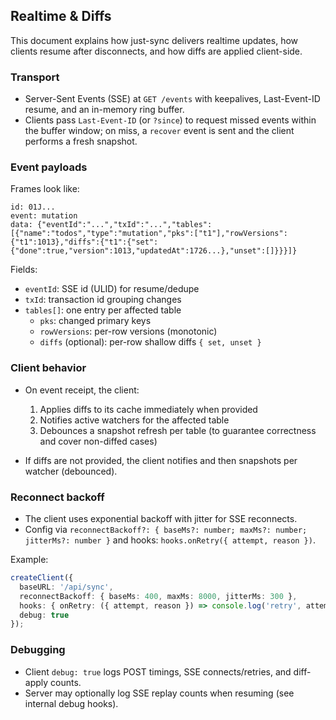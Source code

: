 ## Realtime & Diffs

This document explains how just-sync delivers realtime updates, how clients resume after disconnects, and how diffs are applied client-side.

### Transport

- Server-Sent Events (SSE) at `GET /events` with keepalives, Last-Event-ID resume, and an in-memory ring buffer.
- Clients pass `Last-Event-ID` (or `?since`) to request missed events within the buffer window; on miss, a `recover` event is sent and the client performs a fresh snapshot.

### Event payloads

Frames look like:

```
id: 01J...
event: mutation
data: {"eventId":"...","txId":"...","tables":[{"name":"todos","type":"mutation","pks":["t1"],"rowVersions":{"t1":1013},"diffs":{"t1":{"set":{"done":true,"version":1013,"updatedAt":1726...},"unset":[]}}}]}

```

Fields:
- `eventId`: SSE id (ULID) for resume/dedupe
- `txId`: transaction id grouping changes
- `tables[]`: one entry per affected table
  - `pks`: changed primary keys
  - `rowVersions`: per-row versions (monotonic)
  - `diffs` (optional): per-row shallow diffs `{ set, unset }`

### Client behavior

- On event receipt, the client:
  1. Applies diffs to its cache immediately when provided
  2. Notifies active watchers for the affected table
  3. Debounces a snapshot refresh per table (to guarantee correctness and cover non-diffed cases)

- If diffs are not provided, the client notifies and then snapshots per watcher (debounced).

### Reconnect backoff

- The client uses exponential backoff with jitter for SSE reconnects.
- Config via `reconnectBackoff?: { baseMs?: number; maxMs?: number; jitterMs?: number }` and hooks: `hooks.onRetry({ attempt, reason })`.

Example:

```ts
createClient({
  baseURL: '/api/sync',
  reconnectBackoff: { baseMs: 400, maxMs: 8000, jitterMs: 300 },
  hooks: { onRetry: ({ attempt, reason }) => console.log('retry', attempt, reason) },
  debug: true
});
```

### Debugging

- Client `debug: true` logs POST timings, SSE connects/retries, and diff-apply counts.
- Server may optionally log SSE replay counts when resuming (see internal debug hooks).

